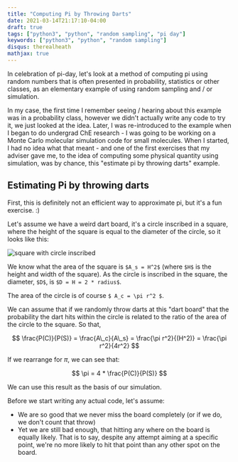 ```yaml
---
title: "Computing Pi by Throwing Darts"
date: 2021-03-14T21:17:10-04:00
draft: true
tags: ["python3", "python", "random sampling", "pi day"]
keywords: ["python3", "python", "random sampling"]
disqus: therealheath
mathjax: true
---
```

In celebration of pi-day, let's look at a method of computing pi using
random numbers that is often presented in probability, statistics or other classes, as
an elementary example of using random sampling and / or simulation. 

In my case, the first time I remember seeing / hearing about this example was in
a probability class, however we didn't actually write any code to try it, we
just looked at the idea. Later, I was re-introduced to the example when I began to do
undergrad ChE research - I was going to be working on a Monte Carlo molecular
simulation code for small molecules. When I started, I had no idea what that
meant - and one of the first exercises that my adviser gave me, to the idea of
computing some physical quantity using simulation, was by chance, this "estimate
pi by throwing darts" example.

## Estimating Pi by throwing darts

First, this is definitely not an efficient way to approximate pi, but it's a fun
exercise. :) 

Let's assume we have a weird dart board, it's a circle inscribed in a square,
where the height of the square is equal to the diameter of the circle, so it
looks like this:

![square with circle inscribed]()

We know what the area of the square is `$A_s = H^2$` (where `$H$` is the height
and width of the square). As the circle is inscribed in the square, the
diameter, `$D$`, is `$D = H = 2 * radius$`. 

The area of the circle is of course `$ A_c = \pi r^2 $`.

We can assume that if we randomly throw darts at this "dart board" that the
probability the dart hits within the circle is related to the ratio of the area
of the circle to the square. So that,

$$ \frac{P(C)}{P(S)} = \frac{A\_c}{A\_s} = \frac{\pi r^2}{(H^2)} = \frac{\pi r^2}{4r^2} $$

If we rearrange for $\pi$, we can see that: 

$$ \pi = 4 * \frac{P(C)}{P(S)} $$

We can use this result as the basis of our simulation.

Before we start writing any actual code, let's assume:
 - We are so good that we never miss the board completely (or if we do, we don't
   count that throw)
 - Yet we are still bad enough, that hitting any where on the board is equally
   likely. That is to say, despite any attempt aiming at a specific point, we're
   no more likely to hit that point than any other spot on the board.
